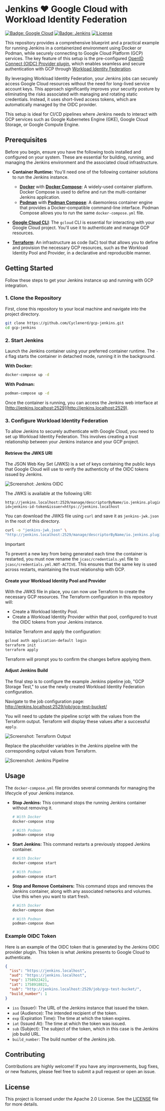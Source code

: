 # Jenkins ❤️ Google Cloud with Workload Identity Federation

[![Badge: Google Cloud](https://img.shields.io/badge/Google%20Cloud-%234285F4.svg?logo=google-cloud&logoColor=white)](https://cloud.google.com/iam/docs/workload-identity-federation)
[![Badge: Jenkins](https://img.shields.io/badge/Jenkins-D24939.svg?logo=jenkins&logoColor=white)](https://www.jenkins.io/)
[![License](https://img.shields.io/badge/License-Apache%202.0-blue.svg)](https://opensource.org/licenses/Apache-2.0)

This repository provides a comprehensive blueprint and a practical example for running Jenkins in a containerized environment using Docker or Podman, while securely connecting to Google Cloud Platform (GCP) services. The key feature of this setup is the pre-configured [OpenID Connect (OIDC) Provider plugin](https://plugins.jenkins.io/oidc-provider/), which enables seamless and secure authentication with GCP through [Workload Identity Federation](https://cloud.google.com/iam/docs/workload-identity-federation).

By leveraging Workload Identity Federation, your Jenkins jobs can securely access Google Cloud resources without the need for long-lived service account keys. This approach significantly improves your security posture by eliminating the risks associated with managing and rotating static credentials. Instead, it uses short-lived access tokens, which are automatically managed by the OIDC provider.

This setup is ideal for CI/CD pipelines where Jenkins needs to interact with GCP services such as Google Kubernetes Engine (GKE), Google Cloud Storage, or Google Compute Engine.

## Prerequisites

Before you begin, ensure you have the following tools installed and configured on your system. These are essential for building, running, and managing the Jenkins environment and the associated cloud infrastructure.

*   **Container Runtime:** You'll need one of the following container solutions to run the Jenkins instance.
    *   [**Docker**](https://docs.docker.com/get-started/get-docker/) with [**Docker Compose**](https://docs.docker.com/compose/install/): A widely-used container platform. Docker Compose is used to define and run the multi-container Jenkins application.
    *   [**Podman**](https://podman.io/docs/installation) with [**Podman Compose**](https://github.com/containers/podman-compose): A daemonless container engine that provides a Docker-compatible command-line interface. Podman Compose allows you to run the same `docker-compose.yml` file.

*   [**Google Cloud CLI**](https://cloud.google.com/sdk/docs/install): The `gcloud` CLI is essential for interacting with your Google Cloud project. You'll use it to authenticate and manage GCP resources.

*   [**Terraform**](https://learn.hashicorp.com/tutorials/terraform/install-cli): An infrastructure as code (IaC) tool that allows you to define and provision the necessary GCP resources, such as the Workload Identity Pool and Provider, in a declarative and reproducible manner.

## Getting Started

Follow these steps to get your Jenkins instance up and running with GCP integration.

### 1. Clone the Repository

First, clone this repository to your local machine and navigate into the project directory.

```bash
git clone https://github.com/Cyclenerd/gcp-jenkins.git
cd gcp-jenkins
```

### 2. Start Jenkins

Launch the Jenkins container using your preferred container runtime. The `-d` flag starts the container in detached mode, running it in the background.

**With Docker:**

```bash
docker-compose up -d
```

**With Podman:**

```bash
podman-compose up -d
```

Once the container is running, you can access the Jenkins web interface at [http://jenkins.localhost:2529](http://jenkins.localhost:2529).

### 3. Configure Workload Identity Federation

To allow Jenkins to securely authenticate with Google Cloud, you need to set up Workload Identity Federation. This involves creating a trust relationship between your Jenkins instance and your GCP project.

#### Retrieve the JWKS URI

The JSON Web Key Set (JWKS) is a set of keys containing the public keys that Google Cloud will use to verify the authenticity of the OIDC tokens issued by Jenkins.

![Screenshot: Jenkins OIDC](./img/jenkins-oidc.png)

The JWKS is available at the following URI:

```text
http://jenkins.localhost:2529/manage/descriptorByName/io.jenkins.plugins.oidc_provider.IdTokenFileCredentials/jwks?id=jenkins-id-token&issuer=https://jenkins.localhost
```

You can download the JWKS file using `curl` and save it as `jenkins-jwk.json` in the root of this directory.

```bash
curl -o "jenkins-jwk.json" \
"http://jenkins.localhost:2529/manage/descriptorByName/io.jenkins.plugins.oidc_provider.IdTokenFileCredentials/jwks?id=jenkins-id-token&issuer=https://jenkins.localhost"
```

> [!IMPORTANT]
> To prevent a new key from being generated each time the container is restarted, you must now rename the `jcasc/credentials.yml` file to `jcasc/credentials.yml.NOT-ACTIVE`. This ensures that the same key is used across restarts, maintaining the trust relationship with GCP.

#### Create your Workload Identity Pool and Provider

With the JWKS file in place, you can now use Terraform to create the necessary GCP resources. The Terraform configuration in this repository will:
- Create a Workload Identity Pool.
- Create a Workload Identity Provider within that pool, configured to trust the OIDC tokens from your Jenkins instance.

Initialize Terraform and apply the configuration:

```bash
gcloud auth application-default login
terraform init
terraform apply
```

Terraform will prompt you to confirm the changes before applying them.

#### Adjust Jenkins Build

The final step is to configure the example Jenkins pipeline job, "GCP Storage Test," to use the newly created Workload Identity Federation configuration.

Navigate to the job configuration page: <http://jenkins.localhost:2529/job/gcp-test-bucket/>

You will need to update the pipeline script with the values from the Terraform output. Terraform will display these values after a successful `apply`.

![Screenshot: Terraform Output](./img/terraform-output.png)

Replace the placeholder variables in the Jenkins pipeline with the corresponding output values from Terraform.

![Screenshot: Jenkins Pipeline](./img/jenkins-pipeline.png)

## Usage

The `docker-compose.yml` file provides several commands for managing the lifecycle of your Jenkins instance.

*   **Stop Jenkins:**
    This command stops the running Jenkins container without removing it.

    ```bash
    # With Docker
    docker-compose stop

    # With Podman
    podman-compose stop
    ```

*   **Start Jenkins:**
    This command restarts a previously stopped Jenkins container.

    ```bash
    # With Docker
    docker-compose start

    # With Podman
    podman-compose start
    ```

*   **Stop and Remove Containers:**
    This command stops and removes the Jenkins container, along with any associated networks and volumes. Use this when you want to start fresh.

    ```bash
    # With Docker
    docker-compose down

    # With Podman
    podman-compose down
    ```

### Example OIDC Token

Here is an example of the OIDC token that is generated by the Jenkins OIDC provider plugin. This token is what Jenkins presents to Google Cloud to authenticate.

```json
{
  "iss": "https://jenkins.localhost",
  "aud": "https://jenkins.localhost",
  "exp": 1758922421,
  "iat": 1758918821,
  "sub": "http://jenkins.localhost:2529/job/gcp-test-bucket/",
  "build_number": 1
}
```

- `iss` (Issuer): The URL of the Jenkins instance that issued the token.
- `aud` (Audience): The intended recipient of the token.
- `exp` (Expiration Time): The time at which the token expires.
- `iat` (Issued At): The time at which the token was issued.
- `sub` (Subject): The subject of the token, which in this case is the Jenkins job build URL.
- `build_number`: The build number of the Jenkins job.

## Contributing

Contributions are highly welcome! If you have any improvements, bug fixes, or new features, please feel free to submit a pull request or open an issue.

## License

This project is licensed under the Apache 2.0 License. See the [LICENSE](LICENSE) file for more details.
